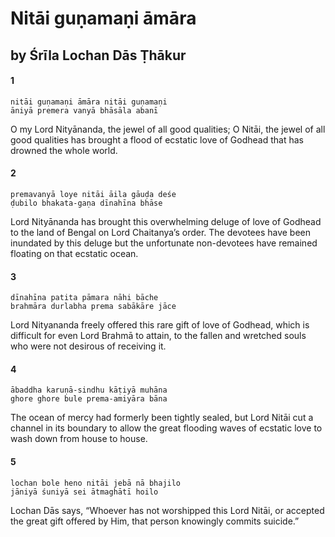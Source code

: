 # Nitāi guṇamaṇi āmāra

## by Śrīla Lochan Dās Ṭhākur

#### 1

    nitāi guṇamaṇi āmāra nitāi guṇamaṇi
    āniyā premera vanyā bhāsāla abanī

O my Lord Nityānanda, the jewel of all good qualities; O Nitāi, the jewel of all good qualities has brought a flood of ecstatic love of Godhead that has drowned the whole world.

#### 2

    premavanyā loye nitāi āila gāuḍa deśe
    ḍubilo bhakata-gaṇa dīnahīna bhāse

Lord Nityānanda has brought this overwhelming deluge of love of Godhead to the land of Bengal on Lord Chaitanya’s order. The devotees have been inundated by this deluge but the unfortunate non-devotees have remained floating on that ecstatic ocean.

#### 3

    dīnahīna patita pāmara nāhi bāche
    brahmāra durlabha prema sabākāre jāce

Lord Nityananda freely offered this rare gift of love of Godhead, which is difficult for even Lord Brahmā to attain, to the fallen and wretched souls who were not desirous of receiving it.

#### 4

    ābaddha karuṇā-sindhu kāṭiyā muhāna
    ghore ghore bule prema-amiyāra bāna

The ocean of mercy had formerly been tightly sealed, but Lord Nitāi cut a channel in its boundary to allow the great flooding waves of ecstatic love to wash down from house to house.

#### 5

    lochan bole heno nitāi jebā nā bhajilo
    jāniyā śuniyā sei ātmaghātī hoilo

Lochan Dās says, “Whoever has not worshipped this Lord Nitāi, or accepted the great gift offered by Him, that person knowingly commits suicide.”

